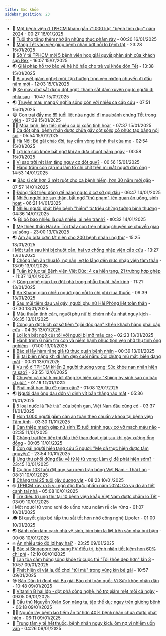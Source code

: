 ```yaml
---
title: Sức khỏe
sidebar_position: 23
---
```


<!-- dantri-suc-khoe:START -->
- 🤔 [Một bệnh viện ở TPHCM khám gần 71.000 lượt &quot;bệnh tình dục&quot; năm 2024](https://dantri.com.vn/suc-khoe/mot-benh-vien-o-tphcm-kham-gan-71000-luot-benh-tinh-duc-nam-2024-20250115172406637.htm) - 00:27 16/01/2025
- 🚦 [Tuổi thọ tăng thêm nhờ ăn những thực phẩm này](https://dantri.com.vn/suc-khoe/tuoi-tho-tang-them-nho-an-nhung-thuc-pham-nay-20250115204157186.htm) - 00:20 16/01/2025
- 🤖 [Mang Tết vào viện giúp bệnh nhân bớt nỗi lo bệnh tật](https://dantri.com.vn/suc-khoe/mang-tet-vao-vien-giup-benh-nhan-bot-noi-lo-benh-tat-20250114112120606.htm) - 23:28 15/01/2025
- 🐻 [Sở Y tế TPHCM mời 5 bệnh viện họp giải quyết phản ánh của khách sạn Rex](https://dantri.com.vn/suc-khoe/so-y-te-tphcm-moi-5-benh-vien-hop-giai-quyet-phan-anh-cua-khach-san-rex-20250115110945217.htm) - 16:07 15/01/2025
- 🌏 [Giải pháp hỗ trợ bảo vệ hệ hô hấp cho trẻ vui khỏe đón Tết](https://dantri.com.vn/suc-khoe/giai-phap-ho-tro-bao-ve-he-ho-hap-cho-tre-vui-khoe-don-tet-20250115201521531.htm) - 13:38 15/01/2025
- 👺 [Bí quyết giảm nghẹt mũi, tận hưởng trọn vẹn những chuyến đi đầu năm mới](https://dantri.com.vn/suc-khoe/bi-quyet-giam-nghet-mui-tan-huong-tron-ven-nhung-chuyen-di-dau-nam-moi-20250115185710431.htm) - 12:03 15/01/2025
- 🎬 [Xe máy chở sắt dừng đột ngột, thanh sắt đâm xuyên ngực người đi phía sau](https://dantri.com.vn/suc-khoe/xe-may-cho-sat-dung-dot-ngot-thanh-sat-dam-xuyen-nguc-nguoi-di-phia-sau-20250115164402337.htm) - 10:47 15/01/2025
- 🌏 [Truyền máu mang ý nghĩa sống còn với nhiều ca cấp cứu](https://dantri.com.vn/suc-khoe/truyen-mau-mang-y-nghia-song-con-voi-nhieu-ca-cap-cuu-20250115141137355.htm) - 07:51 15/01/2025
- 🐵 [Con trai đẩy mẹ 89 tuổi liệt nửa người đi mua bánh chưng Tết trong viện](https://dantri.com.vn/suc-khoe/con-trai-day-me-89-tuoi-liet-nua-nguoi-di-mua-banh-chung-tet-trong-vien-20250115130616565.htm) - 07:39 15/01/2025
- 👨‍🏫 [Mùa lạnh, liên tiếp nhiều ca bị xoắn tinh hoàn](https://dantri.com.vn/suc-khoe/mua-lanh-lien-tiep-nhieu-ca-bi-xoan-tinh-hoan-20250115142247906.htm) - 07:37 15/01/2025
- 🤗 [Ca đột phá, bệnh nhân được chữa gãy cột sống cổ phức tạp bằng nội soi](https://dantri.com.vn/suc-khoe/ca-dot-pha-benh-nhan-duoc-chua-gay-cot-song-co-phuc-tap-bang-noi-soi-20250115103452609.htm) - 05:54 15/01/2025
- 🫶 [Hà Nội: Bé gái chào đời, tay cầm vòng tránh thai của mẹ](https://dantri.com.vn/suc-khoe/ha-noi-be-gai-chao-doi-tay-cam-vong-tranh-thai-cua-me-20250115093512622.htm) - 02:54 15/01/2025
- 🙉 [Lợi ích sức khỏe bất ngờ khi ăn dưa chuột hằng ngày](https://dantri.com.vn/suc-khoe/loi-ich-suc-khoe-bat-ngo-khi-an-dua-chuot-hang-ngay-20250115075548387.htm) - 00:58 15/01/2025
- 🦅 [Vì sao trời rét làm tăng nguy cơ đột quỵ?](https://dantri.com.vn/suc-khoe/vi-sao-troi-ret-lam-tang-nguy-co-dot-quy-20250115075638262.htm) - 00:56 15/01/2025
- 🐘 [Hàng trăm con rận mu làm tổ chi chít trên mi mắt người đàn ông](https://dantri.com.vn/suc-khoe/hang-tram-con-ran-mu-lam-to-chi-chit-tren-mi-mat-nguoi-dan-ong-20250114161357217.htm) - 14:53 14/01/2025
- ⛽️ [Bác sĩ cắt hơn 3 mét ruột cho ca bệnh hiếm, hơn 30 năm mới gặp](https://dantri.com.vn/suc-khoe/bac-si-cat-hon-3-met-ruot-cho-ca-benh-hiem-hon-30-nam-moi-gap-20250114141937629.htm) - 07:57 14/01/2025
- 🤡 [Đóng 153 triệu đồng để nâng ngực ở cơ sở gội đầu](https://dantri.com.vn/suc-khoe/dong-153-trieu-dong-de-nang-nguc-o-co-so-goi-dau-20250113104242362.htm) - 06:47 14/01/2025
- 💼 [Nhiều người trẻ suy thận, bất ngờ &quot;thủ phạm&quot; liên quan ăn uống, sinh hoạt](https://dantri.com.vn/suc-khoe/nhieu-nguoi-tre-suy-than-bat-ngo-thu-pham-lien-quan-an-uong-sinh-hoat-20250114132054605.htm) - 06:21 14/01/2025
- 🤔 [Nhiều người phát hiện bệnh &quot;hiểm&quot; từ triệu chứng tưởng bình thường](https://dantri.com.vn/suc-khoe/nhieu-nguoi-phat-hien-benh-hiem-tu-trieu-chung-tuong-binh-thuong-20250114101734654.htm) - 04:36 14/01/2025
- 🪜 [Đi bộ bao nhiêu là quá nhiều, ai nên tránh?](https://dantri.com.vn/suc-khoe/di-bo-bao-nhieu-la-qua-nhieu-ai-nen-tranh-20250114071135904.htm) - 00:32 14/01/2025
- 📝 [Mẹ thiên thần Hải An: Tôi thấy con trên những chuyến xe chuyển giao sự sống](https://dantri.com.vn/suc-khoe/me-thien-than-hai-an-toi-thay-con-tren-nhung-chuyen-xe-chuyen-giao-su-song-20250111183004256.htm) - 23:00 13/01/2025
- 🌏 [Ấm áp bữa cơm tất niên cho 200 bệnh nhân ung thư](https://dantri.com.vn/suc-khoe/am-ap-bua-com-tat-nien-cho-200-benh-nhan-ung-thu-20250113222518440.htm) - 15:25 13/01/2025
- 🕯 [Một tuần sau khi bị chuột cắn, hai vợ chồng nhập viện cấp cứu](https://dantri.com.vn/suc-khoe/mot-tuan-sau-khi-bi-chuot-can-hai-vo-chong-nhap-vien-cap-cuu-20250113202725532.htm) - 13:27 13/01/2025
- 🦍 [Chồng làm ăn thua lỗ, nợ nần, vợ lo lắng đến mức nhập viện tâm thần](https://dantri.com.vn/suc-khoe/chong-lam-an-thua-lo-no-nan-vo-lo-lang-den-muc-nhap-vien-tam-than-20250113171700498.htm) - 13:09 13/01/2025
- 🌈 [Tuần kỷ lục tại Bệnh viện Việt Đức: 4 ca hiến tạng, 21 trường hợp ghép](https://dantri.com.vn/suc-khoe/tuan-ky-luc-tai-benh-vien-viet-duc-4-ca-hien-tang-21-truong-hop-ghep-20250113183713099.htm) - 11:37 13/01/2025
- 🔥 [Công nghệ giúp tạo đột phá trong phẫu thuật thần kinh](https://dantri.com.vn/suc-khoe/cong-nghe-giup-tao-dot-pha-trong-phau-thuat-than-kinh-20250113175120997.htm) - 11:21 13/01/2025
- 🌊 [An Khang giúp nhiều người gác nỗi lo chi phí mua thuốc](https://dantri.com.vn/suc-khoe/an-khang-giup-nhieu-nguoi-gac-noi-lo-chi-phi-mua-thuoc-20250113163919696.htm) - 09:39 13/01/2025
- 🚦 [Sau mũi tiêm đau vai gáy, người phụ nữ Hải Phòng liệt toàn thân](https://dantri.com.vn/suc-khoe/sau-mui-tiem-dau-vai-gay-nguoi-phu-nu-hai-phong-liet-toan-than-20250113135723999.htm) - 07:30 13/01/2025
- 🤖 [Mâu thuẫn tình cảm, người phụ nữ bị chém nhiều nhát nguy kịch](https://dantri.com.vn/suc-khoe/mau-thuan-tinh-cam-nguoi-phu-nu-bi-chem-nhieu-nhat-nguy-kich-20250113132623924.htm) - 06:35 13/01/2025
- 🤡 [Công an đột kích cơ sở tiêm &quot;giải độc gan&quot; khiến khách hàng phải cấp cứu](https://dantri.com.vn/suc-khoe/cong-an-dot-kich-co-so-tiem-giai-doc-gan-khien-khach-hang-phai-cap-cuu-20250113112626301.htm) - 04:35 13/01/2025
- 💂 [Lợi ích bất ngờ của tỏi với người bị mỡ máu cao](https://dantri.com.vn/suc-khoe/loi-ich-bat-ngo-cua-toi-voi-nguoi-bi-mo-mau-cao-20250113073059708.htm) - 02:23 13/01/2025
- 🦄 [Hành trình 6 năm tìm con và niềm hạnh phúc trọn vẹn nhờ thụ tinh ống nghiệm](https://dantri.com.vn/suc-khoe/hanh-trinh-6-nam-tim-con-va-niem-hanh-phuc-tron-ven-nho-thu-tinh-ong-nghiem-20250112162049294.htm) - 01:00 13/01/2025
- 🧠 [Bác sĩ lấy hàm răng giả từ thực quản bệnh nhân](https://dantri.com.vn/suc-khoe/bac-si-lay-ham-rang-gia-tu-thuc-quan-benh-nhan-20250112212344819.htm) - 00:39 13/01/2025
- 🤖 [Bị tai biến nặng khi đi làm đẹp cuối năm: Coi chừng mù mắt, biến dạng mặt](https://dantri.com.vn/suc-khoe/bi-tai-bien-nang-khi-di-lam-dep-cuoi-nam-coi-chung-mu-mat-bien-dang-mat-20250109152207348.htm) - 00:31 13/01/2025
- 💼 [Vụ nổ ở TPHCM khiến 2 người thương vong: Sức khỏe nạn nhân hiện ra sao?](https://dantri.com.vn/suc-khoe/vu-no-o-tphcm-khien-2-nguoi-thuong-vong-suc-khoe-nan-nhan-hien-ra-sao-20250112190326461.htm) - 23:55 12/01/2025
- 🧰 [Chuyện cả nhà 5 người đăng ký hiến xác: &quot;Không hy sinh sao có bác sĩ giỏi&quot;](https://dantri.com.vn/suc-khoe/chuyen-ca-nha-5-nguoi-dang-ky-hien-xac-khong-hy-sinh-sao-co-bac-si-gioi-20250111103747666.htm) - 01:19 12/01/2025
- 🎉 [Phải mất bao lâu để giảm cân?](https://dantri.com.vn/suc-khoe/phai-mat-bao-lau-de-giam-can-20250111193453501.htm) - 01:08 12/01/2025
- 🌏 [Người đàn ông đau đớn vì đinh vít bắn thẳng vào mắt](https://dantri.com.vn/suc-khoe/nguoi-dan-ong-dau-don-vi-dinh-vit-ban-thang-vao-mat-20250111105717906.htm) - 05:36 11/01/2025
- 📝 [5 loại nước là &quot;kẻ thù&quot; của bệnh gan, Việt Nam đâu cũng có](https://dantri.com.vn/suc-khoe/5-loai-nuoc-la-ke-thu-cua-benh-gan-viet-nam-dau-cung-co-20241230072941436.htm) - 03:37 11/01/2025
- 🧠 [Hơn 1.000 người giảm cân an toàn theo chuẩn y khoa tại bệnh viện Tâm Anh](https://dantri.com.vn/suc-khoe/hon-1000-nguoi-giam-can-an-toan-theo-chuan-y-khoa-tai-benh-vien-tam-anh-20250111094906418.htm) - 03:30 11/01/2025
- 🚀 [Can thiệp mạch giúp nữ sinh 15 tuổi tránh nguy cơ vỡ mạch máu não](https://dantri.com.vn/suc-khoe/can-thiep-mach-giup-nu-sinh-15-tuoi-tranh-nguy-co-vo-mach-mau-nao-20250110110507236.htm) - 02:35 11/01/2025
- 💯 [Chàng trai liên tiếp thi đấu thể thao đoạt giải sau khi gãy xương ống đồng](https://dantri.com.vn/suc-khoe/chang-trai-lien-tiep-thi-dau-the-thao-doat-giai-sau-khi-gay-xuong-ong-dong-20250110100843984.htm) - 00:05 11/01/2025
- 🫶 [Con gái người hiến tạng cứu 5 người: &quot;Mẹ đã thực hiện được tâm nguyện&quot;](https://dantri.com.vn/suc-khoe/con-gai-nguoi-hien-tang-cuu-5-nguoi-me-da-thuc-hien-duoc-tam-nguyen-20250110150456175.htm) - 23:54 10/01/2025
- 👹 [Ung thư phổi đứng đầu về tỷ lệ tử vong: Làm gì để phát hiện sớm?](https://dantri.com.vn/suc-khoe/ung-thu-phoi-dung-dau-ve-ty-le-tu-vong-lam-gi-de-phat-hien-som-20250110105531414.htm) - 23:45 10/01/2025
- 🤩 [Cụ ông 103 tuổi đột quỵ sau xem trận bóng Việt Nam - Thái Lan](https://dantri.com.vn/suc-khoe/cu-ong-103-tuoi-dot-quy-sau-xem-tran-bong-viet-nam-thai-lan-20250110153122131.htm) - 08:31 10/01/2025
- 🌊 [Chàng trai 25 tuổi gãy dương vật](https://dantri.com.vn/suc-khoe/chang-trai-25-tuoi-gay-duong-vat-20250110102744960.htm) - 08:23 10/01/2025
- 🤓 [TPHCM xảy ra 5 vụ ngộ độc thực phẩm năm 2024: Có vụ do ăn tiết canh tại nhà](https://dantri.com.vn/suc-khoe/tphcm-xay-ra-5-vu-ngo-doc-thuc-pham-nam-2024-co-vu-do-an-tiet-canh-tai-nha-20250110115129601.htm) - 05:08 10/01/2025
- 🌝 [Trẻ điều trị ung thư tại 10 bệnh viện khắp Việt Nam được chăm lo Tết](https://dantri.com.vn/suc-khoe/tre-dieu-tri-ung-thu-tai-10-benh-vien-khap-viet-nam-duoc-cham-lo-tet-20250110104752012.htm) - 03:09 10/01/2025
- 🕯 [Một người tử vong nghi do uống rượu ngâm rễ cây rừng](https://dantri.com.vn/suc-khoe/mot-nguoi-tu-vong-nghi-do-uong-ruou-ngam-re-cay-rung-20250110075304101.htm) - 01:07 10/01/2025
- 🎓 [Bí quyết giúp bé hấp thu sắt tốt hơn nhờ công nghệ Lipofer](https://dantri.com.vn/suc-khoe/bi-quyet-giup-be-hap-thu-sat-tot-hon-nho-cong-nghe-lipofer-20250109143157339.htm) - 01:00 10/01/2025
- 🌏 [Bánh cốm làm cạnh nhà vệ sinh, bim bim la liệt trên sàn nhà bụi bặm](https://dantri.com.vn/suc-khoe/banh-com-lam-canh-nha-ve-sinh-bim-bim-la-liet-tren-san-nha-bui-bam-20250109085407874.htm) - 00:08 10/01/2025
- 🔥 [Ăn nhiều táo đỏ lợi hay hại?](https://dantri.com.vn/suc-khoe/an-nhieu-tao-do-loi-hay-hai-20250109125139606.htm) - 23:25 09/01/2025
- 📝 [Bác sĩ Singapore bay sang FV điều trị, bệnh nhân tiết kiệm hơn 60% chi phí](https://dantri.com.vn/suc-khoe/bac-si-singapore-bay-sang-fv-dieu-tri-benh-nhan-tiet-kiem-hon-60-chi-phi-20250103180607864.htm) - 12:10 09/01/2025
- 🧠 [Lan tỏa cảm hứng sống khỏe từ cuộc thi &quot;Tôi khỏe đẹp hơn&quot; lần 3](https://dantri.com.vn/suc-khoe/lan-toa-cam-hung-song-khoe-tu-cuoc-thi-toi-khoe-dep-hon-lan-3-20250109175236850.htm) - 10:57 09/01/2025
- 🦅 [Phát hiện dị vật lạ, đồ chơi &quot;túi mù&quot; trong vùng kín bé gái](https://dantri.com.vn/suc-khoe/phat-hien-di-vat-la-do-choi-tui-mu-trong-vung-kin-be-gai-20250109175159694.htm) - 10:57 09/01/2025
- 😎 [Báo Dân trí đoạt giải Ba giải Báo chí toàn quốc Vì Sức khỏe nhân dân](https://dantri.com.vn/suc-khoe/bao-dan-tri-doat-giai-ba-giai-bao-chi-toan-quoc-vi-suc-khoe-nhan-dan-20250109173026044.htm) - 10:48 09/01/2025
- 🎉 [Vitamin B hai lớp - đột phá công nghệ, hỗ trợ giảm mệt mỏi cả ngày](https://dantri.com.vn/suc-khoe/vitamin-b-hai-lop-dot-pha-cong-nghe-ho-tro-giam-met-moi-ca-ngay-20250109155401025.htm) - 09:05 09/01/2025
- 🫣 [Cầu thủ Nguyễn Xuân Son nâng tạ, tập thể dục ngay trên giường bệnh](https://dantri.com.vn/suc-khoe/cau-thu-nguyen-xuan-son-nang-ta-tap-the-duc-ngay-tren-giuong-benh-20250109130332610.htm) - 06:18 09/01/2025
- 🧑‍🏫 [Nguồn lây bệnh lao tiềm ẩn từ hơn 40% bệnh nhân chưa được phát hiện](https://dantri.com.vn/suc-khoe/nguon-lay-benh-lao-tiem-an-tu-hon-40-benh-nhan-chua-duoc-phat-hien-20250109122906994.htm) - 06:11 09/01/2025
- 🥷 [Trung tâm y tế hết thuốc, bệnh nhân nguy kịch, ôm nợ vì nhiễm uốn ván](https://dantri.com.vn/suc-khoe/trung-tam-y-te-het-thuoc-benh-nhan-nguy-kich-om-no-vi-nhiem-uon-van-20250109111243544.htm) - 04:26 09/01/2025<!-- dantri-suc-khoe:END -->
